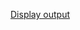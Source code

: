 [Display output](https://raw.githubusercontent.com/Heethashreesathish/Java-Programs/main/StringBuffer_and_StringBuilder/2b_StringBufferVsStringBuilder.png)


